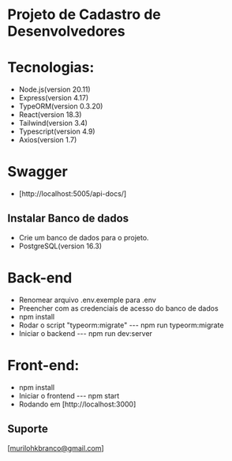 # Projeto de Cadastro de Desenvolvedores

# Tecnologias:
- Node.js(version 20.11)
- Express(version 4.17)
- TypeORM(version 0.3.20)
- React(version 18.3)
- Tailwind(version 3.4)
- Typescript(version 4.9)
- Axios(version 1.7)

# Swagger
- [http://localhost:5005/api-docs/]



## Instalar Banco de dados
- Crie um banco de dados para o projeto.
- PostgreSQL(version 16.3)

# Back-end
- Renomear arquivo .env.exemple para .env
- Preencher com as credenciais de acesso do banco de dados
- npm install
- Rodar o script "typeorm:migrate" --- npm run typeorm:migrate
- Iniciar o backend --- npm run dev:server

# Front-end:
- npm install
- Iniciar o frontend --- npm start
- Rodando em [http://localhost:3000]


## Suporte
[murilohkbranco@gmail.com]